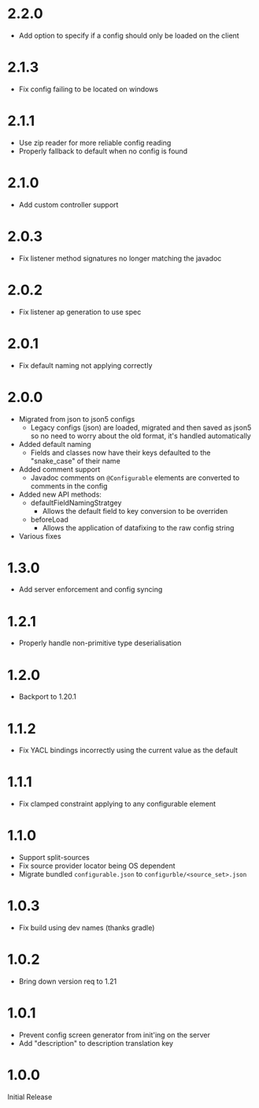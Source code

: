 # 2.2.0

- Add option to specify if a config should only be loaded on the client

# 2.1.3

- Fix config failing to be located on windows

# 2.1.1

- Use zip reader for more reliable config reading
- Properly fallback to default when no config is found

# 2.1.0

- Add custom controller support

# 2.0.3

- Fix listener method signatures no longer matching the javadoc

# 2.0.2

- Fix listener ap generation to use spec

# 2.0.1

- Fix default naming not applying correctly

# 2.0.0

- Migrated from json to json5 configs
  - Legacy configs (json) are loaded, migrated and then saved as json5 so no need to worry about the old format, 
    it's handled automatically
- Added default naming
  - Fields and classes now have their keys defaulted to the "snake_case" of their name
- Added comment support
  - Javadoc comments on `@Configurable` elements are converted to comments in the config
- Added new API methods:
  - defaultFieldNamingStratgey
    - Allows the default field to key conversion to be overriden
  - beforeLoad
    - Allows the application of datafixing to the raw config string
- Various fixes 

# 1.3.0

- Add server enforcement and config syncing

# 1.2.1

- Properly handle non-primitive type deserialisation

# 1.2.0

- Backport to 1.20.1

# 1.1.2
- Fix YACL bindings incorrectly using the current value as the default

# 1.1.1
- Fix clamped constraint applying to any configurable element

# 1.1.0
- Support split-sources
- Fix source provider locator being OS dependent
- Migrate bundled `configurable.json` to `configurble/<source_set>.json`

# 1.0.3
- Fix build using dev names (thanks gradle)

# 1.0.2
- Bring down version req to 1.21

# 1.0.1
- Prevent config screen generator from init'ing on the server
- Add "description" to description translation key

# 1.0.0

Initial Release